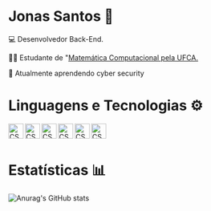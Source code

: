 #  Jonas Santos 🤖

💻 Desenvolvedor Back-End.

👨‍🎓 Estudante de  "[Matemática Computacional pela UFCA.](https://www.ufca.edu.br/cursos/graduacao/matematica-computacional/)

🌱 Atualmente aprendendo cyber security

# Linguagens e Tecnologias ⚙️
<img
    align="left"
    alt="CSS"
    title="CSS"
    width="30px"
    style="padding-right: 10 px;"
    src="https://cdn.jsdelivr.net/gh/devicons/devicon@latest/icons/javascript/javascript-original.svg"
/>
<img
    align="left"
    alt="CSS"
    title="CSS"
    width="30px"
    style="padding-right: 10 px;"
    src="https://cdn.jsdelivr.net/gh/devicons/devicon@latest/icons/nodejs/nodejs-original.svg"         
/>
<img
    align="left"
    alt="CSS"
    title="CSS"
    width="30px"
    style="padding-right: 10 px;"
    src="https://cdn.jsdelivr.net/gh/devicons/devicon@latest/icons/python/python-original.svg" 
/>
<img 
    align="left"
    alt="CSS"
    title="CSS"
    width="30px"
    style="padding-right: 10 px;"
    src="https://cdn.jsdelivr.net/gh/devicons/devicon@latest/icons/mysql/mysql-original.svg" 
/>
<img
    align="left"
    alt="CSS"
    title="CSS"
    width="30px"
    style="padding-right: 10 px;"
    src="https://cdn.jsdelivr.net/gh/devicons/devicon@latest/icons/html5/html5-original.svg"
/>

<img
    align="left"
    alt="CSS"
    title="CSS"
    width="30px"
    style="padding-right: 10 px;"
    src="https://cdn.jsdelivr.net/gh/devicons/devicon@latest/icons/git/git-original.svg"
/>

<br/>
<br/>

# Estatísticas 📊

![Anurag's GitHub stats](https://github-readme-stats.vercel.app/api?username=JonasSdS15&show_icons=true)




          
          
          
          
          
          


